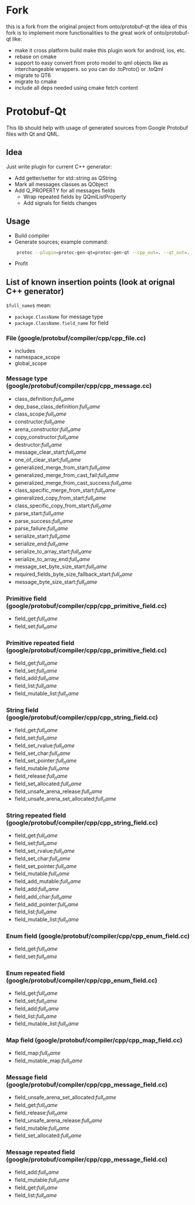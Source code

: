 # Fork

this is a fork from the original project from onto/protobuf-qt
the idea of this fork is to implement more functionalities to the great work of onto/protobuf-qt like:
- make it cross platform build make this plugin work for android, ios, etc.
- rebase on cmake
- support to easy convert from proto model to qml objects like as interchangeable wrappers. so you can do .toProto() or .toQml
- migrate to QT6
- migrate to cmake
- include all deps needed using cmake fetch content

# Protobuf-Qt

This lib should help with usage of generated sources from Google Protobuf files with Qt and QML.

## Idea
Just write plugin for current C++ generator:

+ Add getter/setter for std::string as QString
+ Mark all messages classes as QObject
+ Add Q_PROPERTY for all messages fields
    - Wrap repeated fields by QQmlListProperty
    - Add signals for fields changes

## Usage
+ Build compiler
+ Generate sources; example command:
```sh
    protoc --plugin=protoc-gen-qt=protoc-gen-qt --cpp_out=. --qt_out=. Test.proto
```
+ Profit

## List of known insertion points (look at orignal C++ generator)

`$full_name$` mean:

+ `package.ClassName` for message type
+ `package.ClassName.field_name` for field

### File (google/protobuf/compiler/cpp/cpp_file.cc)
+ includes
+ namespace_scope
+ global_scope

### Message type (google/protobuf/compiler/cpp/cpp_message.cc)
+ class_definition:$full_name$
+ dep_base_class_definition:$full_name$
+ class_scope:$full_name$
+ constructor:$full_name$
+ arena_constructor:$full_name$
+ copy_constructor:$full_name$
+ destructor:$full_name$
+ message_clear_start:$full_name$
+ one_of_clear_start:$full_name$
+ generalized_merge_from_start:$full_name$
+ generalized_merge_from_cast_fail:$full_name$
+ generalized_merge_from_cast_success:$full_name$
+ class_specific_merge_from_start:$full_name$
+ generalized_copy_from_start:$full_name$
+ class_specific_copy_from_start:$full_name$
+ parse_start:$full_name$
+ parse_success:$full_name$
+ parse_failure:$full_name$
+ serialize_start:$full_name$
+ serialize_end:$full_name$
+ serialize_to_array_start:$full_name$
+ serialize_to_array_end:$full_name$
+ message_set_byte_size_start:$full_name$
+ required_fields_byte_size_fallback_start:$full_name$
+ message_byte_size_start:$full_name$

### Primitive field (google/protobuf/compiler/cpp/cpp_primitive_field.cc)
+ field_get:$full_name$
+ field_set:$full_name$

### Primitive repeated field (google/protobuf/compiler/cpp/cpp_primitive_field.cc)
+ field_get:$full_name$
+ field_set:$full_name$
+ field_add:$full_name$
+ field_list:$full_name$
+ field_mutable_list:$full_name$

### String field (google/protobuf/compiler/cpp/cpp_string_field.cc)
+ field_get:$full_name$
+ field_set:$full_name$
+ field_set_rvalue:$full_name$
+ field_set_char:$full_name$
+ field_set_pointer:$full_name$
+ field_mutable:$full_name$
+ field_release:$full_name$
+ field_set_allocated:$full_name$
+ field_unsafe_arena_release:$full_name$
+ field_unsafe_arena_set_allocated:$full_name$

### String repeated field (google/protobuf/compiler/cpp/cpp_string_field.cc)
+ field_get:$full_name$
+ field_set:$full_name$
+ field_set_rvalue:$full_name$
+ field_set_char:$full_name$
+ field_set_pointer:$full_name$
+ field_mutable:$full_name$
+ field_add_mutable:$full_name$
+ field_add:$full_name$
+ field_add_char:$full_name$
+ field_add_pointer:$full_name$
+ field_list:$full_name$
+ field_mutable_list:$full_name$

### Enum field (google/protobuf/compiler/cpp/cpp_enum_field.cc)
+ field_get:$full_name$
+ field_set:$full_name$

### Enum repeated field (google/protobuf/compiler/cpp/cpp_enum_field.cc)
+ field_get:$full_name$
+ field_set:$full_name$
+ field_add:$full_name$
+ field_list:$full_name$
+ field_mutable_list:$full_name$

### Map field (google/protobuf/compiler/cpp/cpp_map_field.cc)
+ field_map:$full_name$
+ field_mutable_map:$full_name$

### Message field (google/protobuf/compiler/cpp/cpp_message_field.cc)
+ field_unsafe_arena_set_allocated:$full_name$
+ field_get:$full_name$
+ field_release:$full_name$
+ field_unsafe_arena_release:$full_name$
+ field_mutable:$full_name$
+ field_set_allocated:$full_name$

### Message repeated field (google/protobuf/compiler/cpp/cpp_message_field.cc)
+ field_add:$full_name$
+ field_mutable:$full_name$
+ field_get:$full_name$
+ field_list:$full_name$
